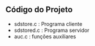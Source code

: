 ## Código do Projeto

- sdstore.c : Programa cliente
- sdstored.c : Programa servidor
- auc.c : funções auxiliares
